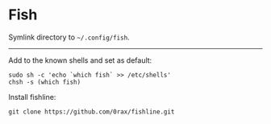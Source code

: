 # Fish

Symlink directory to `~/.config/fish`.

---

Add to the known shells and set as default:

```
sudo sh -c 'echo `which fish` >> /etc/shells'
chsh -s (which fish)
```

Install fishline:

```
git clone https://github.com/0rax/fishline.git
```
